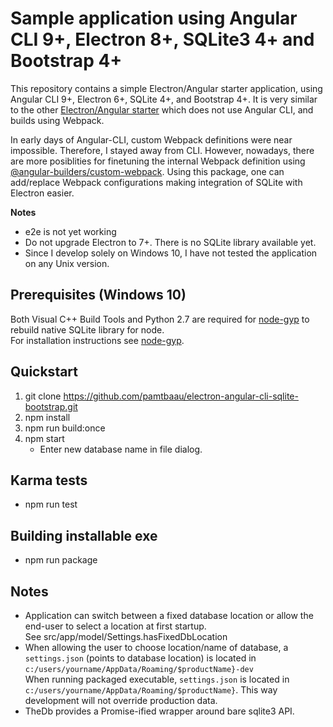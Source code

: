 # Sample application using Angular CLI 9+, Electron 8+, SQLite3 4+ and Bootstrap 4+

This repository contains a simple Electron/Angular starter application, using Angular CLI 9+, Electron 6+, SQLite 4+, and Bootstrap 4+. It is very similar to the other [Electron/Angular starter](https://github.com/pamtbaau/electron-angular-sqlite-bootstrap-webpack) which does not use Angular CLI, and builds using Webpack.

In early days of Angular-CLI, custom Webpack definitions were near impossible. Therefore, I stayed away from CLI. However, nowadays, there are more posiblities for finetuning the internal Webpack definition using [@angular-builders/custom-webpack](https://www.npmjs.com/package/@angular-builders/custom-webpack). Using this package, one can add/replace Webpack configurations making integration of SQLite with Electron easier.

**Notes**
- e2e is not yet working
- Do not upgrade Electron to 7+. There is no SQLite library available yet.
- Since I develop solely on Windows 10, I have not tested the application on any Unix version.

## Prerequisites (Windows 10)
Both Visual C++ Build Tools and Python 2.7 are required for [node-gyp](https://github.com/nodejs/node-gyp) to rebuild native SQLite library for node.<br />
For installation instructions see [node-gyp](https://github.com/nodejs/node-gyp).

## Quickstart
 1. git clone https://github.com/pamtbaau/electron-angular-cli-sqlite-bootstrap.git
 1. npm install
 1. npm run build:once
 1. npm start
    - Enter new database name in file dialog.

## Karma tests
 - npm run test

## Building installable exe
 - npm run package

## Notes
- Application can switch between a fixed database location or allow the end-user to select a location at first startup.<br />
  See src/app/model/Settings.hasFixedDbLocation
- When allowing the user to choose location/name of database, a `settings.json` (points to database location) is located in `c:/users/yourname/AppData/Roaming/$productName}-dev`<br />
When running packaged executable, `settings.json` is located in `c:/users/yourname/AppData/Roaming/$productName}`. This way development will not override production data.
- TheDb provides a Promise-ified wrapper around bare sqlite3 API.
